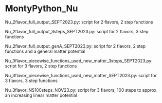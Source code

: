 # MontyPython_Nu

Nu_2flavor_full_output_SEPT2023.py: 
script for 2 flavors, 2 step functions

Nu_2flavor_full_output_3steps_SEPT2023.py:
script for 2 flavors, 3 step functions

Nu_2flavor_full_output_genA_SEPT2023.py:
script for 2 flavors, 2 step functions and a general matter potential 

Nu_3flavor_piecewise_functions_used_new_matter_3steps_SEPT2023.py:
script for 3 flavors, 2 step functions

Nu_3flavor_piecewise_functions_used_new_matter_SEPT2023.py:
script for 3 flavors, 3 step functions

Nu_3flavor_NS100steps_NOV23.py:
script for 3 flavors, 100 steps to approx. an increasing linear matter potential

